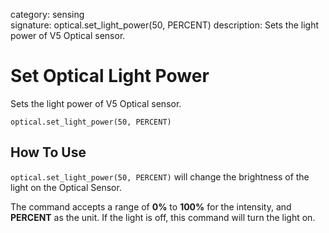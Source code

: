 category: sensing  
signature: optical.set_light_power(50, PERCENT)
description: Sets the light power of V5 Optical sensor.


# Set Optical Light Power
Sets the light power of V5 Optical sensor.

```don
optical.set_light_power(50, PERCENT)
```

## How To Use
`optical.set_light_power(50, PERCENT)` will change the brightness of the light on the Optical Sensor. 

The command accepts a range of **0%** to **100%** for the intensity, and **PERCENT** as the unit. If the light is off, this command will turn the light on.


<advanced>
</advanced>